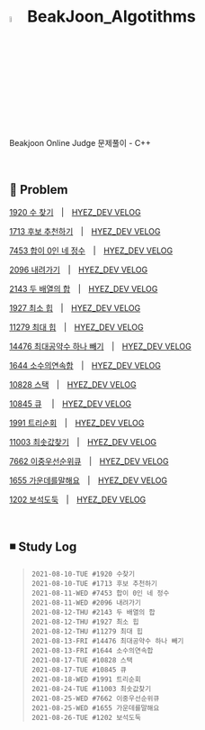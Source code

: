 # <img src = "https://user-images.githubusercontent.com/39453104/128810108-cb2a0435-5e77-4807-afd2-9a5b8aecfa7e.png" width = "5%"> BeakJoon_Algotithms
Beakjoon Online Judge 문제풀이 - C++

<br>

## 💬 Problem

  [1920 수 찾기](./1920_수찾기.cpp)　|　[HYEZ_DEV VELOG](https://velog.io/@hyez_dev/%EB%B0%B1%EC%A4%80-1920-%EC%88%98%EC%B0%BE%EA%B8%B0)
  
  [1713 후보 추천하기](./1713_후보추천하기.cpp)　|　[HYEZ_DEV VELOG](https://velog.io/@hyez_dev/%EB%B0%B1%EC%A4%80-1713-%ED%9B%84%EB%B3%B4-%EC%B6%94%EC%B2%9C%ED%95%98%EA%B8%B0-C)
  
  [7453 합이 0인 네 정수](./7453_합이0인네정수.cpp)　|　[HYEZ_DEV VELOG](https://velog.io/@hyez_dev/%EB%B0%B1%EC%A4%80-7453-%ED%95%A9%EC%9D%B4-0%EC%9D%B8-%EB%84%A4-%EC%A0%95%EC%88%98-C)
 
 [2096 내려가기](./2096_내려가기.cpp)　|　[HYEZ_DEV VELOG](https://velog.io/@hyez_dev/%EB%B0%B1%EC%A4%80-2096-%EB%82%B4%EB%A0%A4%EA%B0%80%EA%B8%B0-C)
 
 [2143 두 배열의 합](./2143_두배열의합.cpp)　|　[HYEZ_DEV VELOG](https://velog.io/@hyez_dev/%EB%B0%B1%EC%A4%80-2143-%EB%91%90-%EB%B0%B0%EC%97%B4%EC%9D%98-%ED%95%A9-C)
 
 [1927 최소 힙](./1927_최소힙.cpp)　|　[HYEZ_DEV VELOG](https://velog.io/@hyez_dev/%EB%B0%B1%EC%A4%80-1927-%EC%B5%9C%EC%86%8C-%ED%9E%99-C)
 
 [11279 최대 힙](./11279_최대힙.cpp)　|　[HYEZ_DEV VELOG](https://velog.io/@hyez_dev/%EB%B0%B1%EC%A4%80-11279-%EC%B5%9C%EB%8C%80-%ED%9E%99-C)
 
 [14476 최대공약수 하나 빼기](./14476_최대공약수하나빼기.cpp)　|　[HYEZ_DEV VELOG](https://velog.io/@hyez_dev/%EB%B0%B1%EC%A4%80-14476-%EC%B5%9C%EB%8C%80%EA%B3%B5%EC%95%BD%EC%88%98-%ED%95%98%EB%82%98-%EB%B9%BC%EA%B8%B0-C)
 
 [1644 소수의연속합](./1644_소수의연속합.cpp)　|　[HYEZ_DEV VELOG](https://velog.io/@hyez_dev/%EB%B0%B1%EC%A4%80-1644-%EC%86%8C%EC%88%98%EC%9D%98-%EC%97%B0%EC%86%8D%ED%95%A9-C)
 
 [10828 스택](./10828_스택.cpp)　|　[HYEZ_DEV VELOG](https://velog.io/@hyez_dev/%EB%B0%B1%EC%A4%80-10828-%EC%8A%A4%ED%83%9D-C)
 
[10845 큐](./10845_큐.cpp) 　|　[HYEZ_DEV VELOG](https://velog.io/@hyez_dev/%EB%B0%B1%EC%A4%80-10845-%ED%81%90-C)

[1991 트리순회](./1991_트리순회.cpp)　|　[HYEZ_DEV VELOG](https://velog.io/@hyez_dev/%EB%B0%B1%EC%A4%80-1991-%ED%8A%B8%EB%A6%AC-%EC%88%9C%ED%9A%8C-C)

[11003 최솟값찾기](./11003_최솟값찾기.cpp)　|　[HYEZ_DEV VELOG](https://velog.io/@hyez_dev/%EB%B0%B1%EC%A4%80-11003-%EC%B5%9C%EC%86%9F%EA%B0%92-%EC%B0%BE%EA%B8%B0-C)

[7662 이중우선순위큐](./7662_이중우선순위큐.cpp)　|　[HYEZ_DEV VELOG](https://velog.io/@hyez_dev/%EB%B0%B1%EC%A4%80-7662-%EC%9D%B4%EC%A4%91-%EC%9A%B0%EC%84%A0%EC%88%9C%EC%9C%84-%ED%81%90-C)

[1655 가운데를말해요](./1655_가운데를말해요.cpp)　|　[HYEZ_DEV VELOG](https://velog.io/@hyez_dev/%EB%B0%B1%EC%A4%80-1655-%EA%B0%80%EC%9A%B4%EB%8D%B0%EB%A5%BC-%EB%A7%90%ED%95%B4%EC%9A%94-C)

[1202 보석도둑](./1202_보석도둑.cpp)　|　[HYEZ_DEV VELOG](https://velog.io/@hyez_dev/%EB%B0%B1%EC%A4%80-1202-%EB%B3%B4%EC%84%9D-%EB%8F%84%EB%91%91-C)

<br>

## ◾ Study Log
> ```
> 2021-08-10-TUE #1920 수찾기
> 2021-08-10-TUE #1713 후보 추천하기
> 2021-08-11-WED #7453 합이 0인 네 정수
> 2021-08-11-WED #2096 내려가기
> 2021-08-12-THU #2143 두 배열의 합
> 2021-08-12-THU #1927 최소 힙
> 2021-08-12-THU #11279 최대 힙
> 2021-08-13-FRI #14476 최대공약수 하나 빼기
> 2021-08-13-FRI #1644 소수의연속합
> 2021-08-17-TUE #10828 스택
> 2021-08-17-TUE #10845 큐
> 2021-08-18-WED #1991 트리순회
> 2021-08-24-TUE #11003 최솟값찾기
> 2021-08-25-WED #7662 이중우선순위큐
> 2021-08-25-WED #1655 가운데를말해요
> 2021-08-26-TUE #1202 보석도둑
> ```
